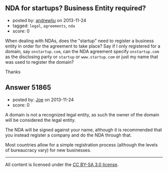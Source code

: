 ## NDA for startups? Business Entity required?

- posted by: [andrewliu](https://stackexchange.com/users/-1/14163-andrewliu) on 2013-11-24
- tagged: `legal`, `agreements`, `nda`
- score: 0

<p>When dealing with NDAs, does the "startup" need to register a business entity in order for the agreement to take place? Say if I only registered for a domain, say <code>onstartup.com</code>, can the NDA agreement specify <code>onstartup.com</code> as the disclosing party or <code>startup</code> or <code>www.startup.com</code> or just my name that was used to register the domain?</p>

<p>Thanks</p>



## Answer 51865

- posted by: [Joe](https://stackexchange.com/users/-1/29725-joe) on 2013-11-24
- score: 0

<p>A domain is not a recognized legal entity, as such the owner of the domain will be considered the legal entity.</p>

<p>The NDA will be signed against your name, although it is recommended that you instead register a company and do the NDA through that.</p>

<p>Most countries allow for a simple registration process (although the levels of bureaucracy vary) for new businesses. </p>




---

All content is licensed under the [CC BY-SA 3.0 license](https://creativecommons.org/licenses/by-sa/3.0/).
